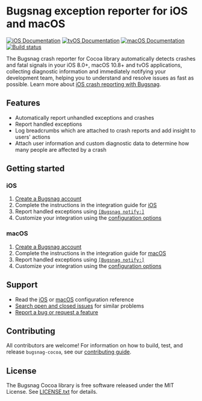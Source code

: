 # Bugsnag exception reporter for iOS and macOS
[![iOS Documentation](https://img.shields.io/badge/ios_documentation-latest-blue.svg)](http://docs.bugsnag.com/platforms/ios/)
[![tvOS Documentation](https://img.shields.io/badge/tvos_documentation-latest-blue.svg)](http://docs.bugsnag.com/platforms/tvos/)
[![macOS Documentation](https://img.shields.io/badge/macos_documentation-latest-blue.svg)](http://docs.bugsnag.com/platforms/macos/)
[![Build status](https://travis-ci.com/bugsnag/bugsnag-cocoa.svg?branch=master)](https://travis-ci.com/bugsnag/bugsnag-cocoa)

The Bugsnag crash reporter for Cocoa library automatically detects crashes and fatal signals in your iOS 8.0+, macOS 10.8+ and tvOS applications, collecting diagnostic information and immediately notifying your development team, helping you to understand and resolve issues as fast as possible. Learn more about [iOS crash reporting with Bugsnag](https://www.bugsnag.com/platforms/ios-crash-reporting/).

## Features

* Automatically report unhandled exceptions and crashes
* Report handled exceptions
* Log breadcrumbs which are attached to crash reports and add insight to users' actions
* Attach user information and custom diagnostic data to determine how many people are affected by a crash


## Getting started

### iOS

1. [Create a Bugsnag account](https://bugsnag.com)
1. Complete the instructions in the integration guide for [iOS](http://docs.bugsnag.com/platforms/ios/)
1. Report handled exceptions using [`[Bugsnag notify:]`](http://docs.bugsnag.com/platforms/ios/reporting-handled-exceptions/)
1. Customize your integration using the [configuration options](http://docs.bugsnag.com/platforms/ios/configuration-options/)

### macOS

1. [Create a Bugsnag account](https://bugsnag.com)
1. Complete the instructions in the integration guide for [macOS](http://docs.bugsnag.com/platforms/macos/)
1. Report handled exceptions using [`[Bugsnag notify:]`](http://docs.bugsnag.com/platforms/macos/reporting-handled-exceptions/)
1. Customize your integration using the [configuration options](http://docs.bugsnag.com/platforms/macos/configuration-options/)

## Support

* Read the [iOS](http://docs.bugsnag.com/platforms/ios/configuration-options) or [macOS](http://docs.bugsnag.com/platforms/macos/configuration-options) configuration reference
* [Search open and closed issues](https://github.com/bugsnag/bugsnag-cocoa/issues?utf8=✓&q=is%3Aissue) for similar problems
* [Report a bug or request a feature](https://github.com/bugsnag/bugsnag-cocoa/issues/new)


## Contributing

All contributors are welcome! For information on how to build, test,
and release `bugsnag-cocoa`, see our
[contributing guide](https://github.com/bugsnag/bugsnag-cocoa/blob/master/CONTRIBUTING.md).


## License

The Bugsnag Cocoa library is free software released under the MIT License.
See [LICENSE.txt](https://github.com/bugsnag/bugsnag-cocoa/blob/master/LICENSE.txt)
for details.
